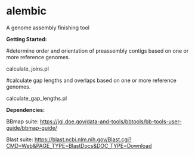 # alembic
A genome assembly finishing tool

<b>Getting Started:</b>

#determine order and orientation of preassembly contigs based on one or more reference genomes. <p>
calculate_joins.pl


#calculate gap lengths and overlaps based on one or more reference genomes. <p>
calculate_gap_lengths.pl


<b>Dependencies:</b>

BBmap suite:
https://jgi.doe.gov/data-and-tools/bbtools/bb-tools-user-guide/bbmap-guide/

Blast suite:
https://blast.ncbi.nlm.nih.gov/Blast.cgi?CMD=Web&PAGE_TYPE=BlastDocs&DOC_TYPE=Download
